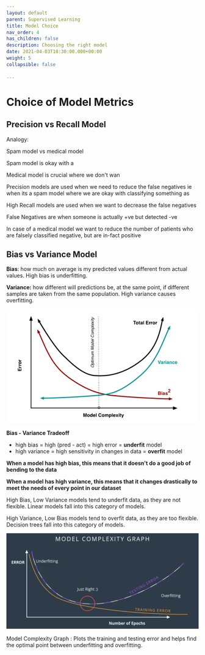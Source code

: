 ```yaml
---
layout: default
parent: Supervised Learning
title: Model Choice
nav_order: 4
has_children: false
description: Choosing the right model
date: 2021-04-03T18:30:00.000+00:00
weight: 5
collapsible: false

---
```

# Choice of Model Metrics

## Precision vs Recall Model

Analogy:

Spam model vs medical model

Spam model is okay with a 

Medical model is crucial where we don't wan

Precision models are used when we need to reduce the false negatives ie when its a spam model where we are okay with classifying something as  

High Recall models are used when we want to decrease the false negatives

False Negatives are when someone is actually +ve but detected -ve

In case of a medical model we want to reduce the number of patients who are falsely classified negative, but are in-fact positive 

## Bias vs Variance Model

**Bias**: how much on average is my predicted values different from actual values. High bias is underfitting.

**Variance:** how different will predictions be, at the same point, if different samples are taken from the same population. High variance causes overfitting.

![bias-variance.png](https://github.com/do2blehelix/the-ml-handbook/blob/master/static/images/evaluation/bias-variance.png?raw=true)

**Bias - Variance Tradeoff**

* high bias = high (pred - act) = high error = **underfit** model
* high variance = high sensitivity in changes in data = **overfit** model

**When a model has high bias, this means that it doesn't do a good job of bending to the data**

**When a model has high variance, this means that it changes drastically to meet the needs of every point in our dataset**

High Bias, Low Variance models tend to underfit data, as they are not flexible. Linear models fall into this category of models.

High Variance, Low Bias models tend to overfit data, as they are too flexible. Decision trees fall into this category of models.

![overfitting-training.png](https://github.com/do2blehelix/the-ml-handbook/blob/master/static/images/evaluation/overfitting-training.png?raw=true)

Model Complexity Graph : Plots the training and testing error and helps find the optimal point between underfitting and overfitting.